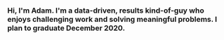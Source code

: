 ### Hi, I'm Adam. I'm a data-driven, results kind-of-guy who enjoys challenging work and solving meaningful problems. I plan to graduate December 2020.
